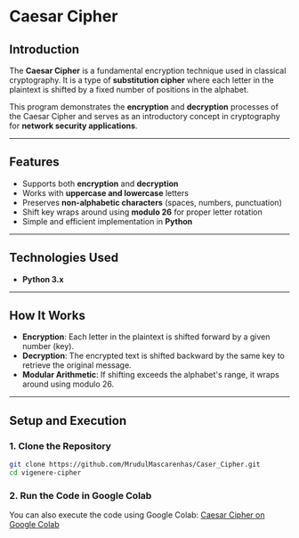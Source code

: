 # Caesar Cipher 

## **Introduction**
The **Caesar Cipher** is a fundamental encryption technique used in classical cryptography. It is a type of **substitution cipher** where each letter in the plaintext is shifted by a fixed number of positions in the alphabet. 

This program demonstrates the **encryption** and **decryption** processes of the Caesar Cipher and serves as an introductory concept in cryptography for **network security applications**.

---

## **Features**
 - Supports both **encryption** and **decryption**  
 - Works with **uppercase and lowercase** letters  
 - Preserves **non-alphabetic characters** (spaces, numbers, punctuation)  
 - Shift key wraps around using **modulo 26** for proper letter rotation  
 - Simple and efficient implementation in **Python**  

---

## **Technologies Used**
- **Python 3.x**  

---

## **How It Works**
- **Encryption**: Each letter in the plaintext is shifted forward by a given number (key).  
- **Decryption**: The encrypted text is shifted backward by the same key to retrieve the original message.  
- **Modular Arithmetic**: If shifting exceeds the alphabet's range, it wraps around using modulo 26.

---

## **Setup and Execution**
### **1. Clone the Repository**
```sh
git clone https://github.com/MrudulMascarenhas/Caser_Cipher.git
cd vigenere-cipher
```

### **2. Run the Code in Google Colab**
You can also execute the code using Google Colab:
[Caesar Cipher on Google Colab](https://colab.research.google.com/drive/1Ip42Ma0JSBhhAlAaoqzOxsmHkpR83dCB?usp=sharing)

